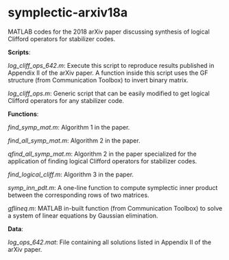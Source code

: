 # symplectic-arxiv18a
MATLAB codes for the 2018 arXiv paper discussing synthesis of logical Clifford operators for stabilizer codes.


**Scripts**:

*log_cliff_ops_642.m*: Execute this script to reproduce results published in Appendix II of the arXiv paper.
                     A function inside this script uses the GF structure (from Communication Toolbox) to invert binary matrix.

*log_cliff_ops.m*: Generic script that can be easily modified to get logical Clifford operators for any stabilizer code.


**Functions**:

*find_symp_mat.m*: Algorithm 1 in the paper.

*find_all_symp_mat.m*: Algorithm 2 in the paper. 

*qfind_all_symp_mat.m*: Algorithm 2 in the paper specialized for the application of finding logical Clifford operators for stabilizer codes.                       

*find_logical_cliff.m*: Algorithm 3 in the paper.

*symp_inn_pdt.m*: A one-line function to compute symplectic inner product between the corresponding rows of two matrices.

*gflineq.m*: MATLAB in-built function (from Communication Toolbox) to solve a system of linear equations by Gaussian elimination.


**Data**:

*log_ops_642.mat*: File containing all solutions listed in Appendix II of the arXiv paper.
